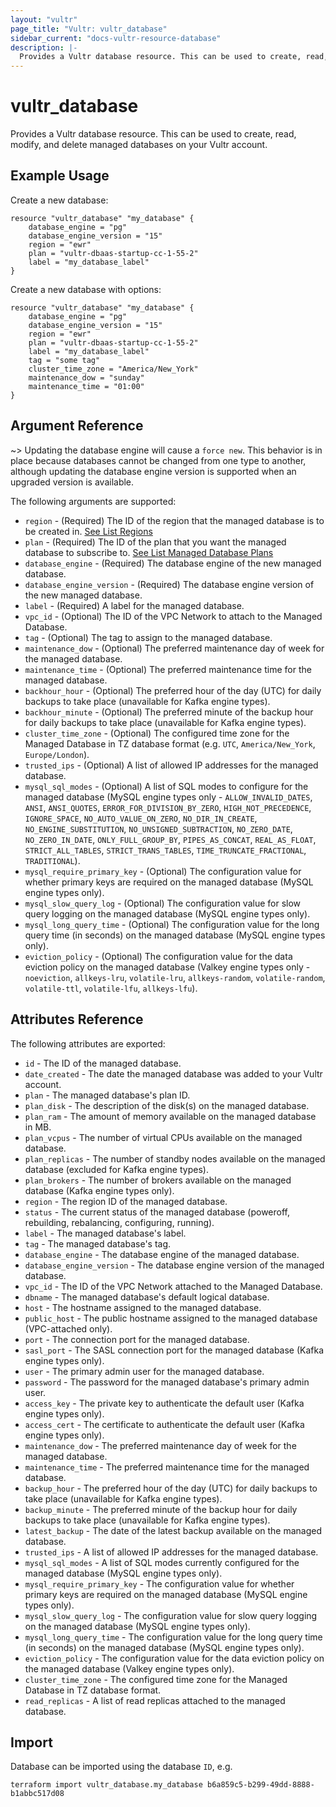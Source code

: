 ```yaml
---
layout: "vultr"
page_title: "Vultr: vultr_database"
sidebar_current: "docs-vultr-resource-database"
description: |-
  Provides a Vultr database resource. This can be used to create, read, modify, and delete managed databases on your Vultr account.
---
```


# vultr_database

Provides a Vultr database resource. This can be used to create, read, modify, and delete managed databases on your Vultr account.

## Example Usage

Create a new database:

```hcl
resource "vultr_database" "my_database" {
	database_engine = "pg"
	database_engine_version = "15"
    region = "ewr"
    plan = "vultr-dbaas-startup-cc-1-55-2"
    label = "my_database_label"
}
```

Create a new database with options:

```hcl
resource "vultr_database" "my_database" {
	database_engine = "pg"
	database_engine_version = "15"
    region = "ewr"
    plan = "vultr-dbaas-startup-cc-1-55-2"
    label = "my_database_label"
	tag = "some tag"
	cluster_time_zone = "America/New_York"
	maintenance_dow = "sunday"
	maintenance_time = "01:00"
}
```

## Argument Reference


~> Updating the database engine will cause a `force new`. This behavior is in place because databases cannot be changed from one type to another, although updating the database engine version is supported when an upgraded version is available.

The following arguments are supported:

* `region` - (Required) The ID of the region that the managed database is to be created in. [See List Regions](https://www.vultr.com/api/#operation/list-regions)
* `plan` - (Required) The ID of the plan that you want the managed database to subscribe to. [See List Managed Database Plans](https://www.vultr.com/api/#tag/managed-databases/operation/list-database-plans)
* `database_engine` - (Required) The database engine of the new managed database.
* `database_engine_version` - (Required) The database engine version of the new managed database.
* `label` - (Required) A label for the managed database.
* `vpc_id` - (Optional) The ID of the VPC Network to attach to the Managed Database.
* `tag` - (Optional) The tag to assign to the managed database.
* `maintenance_dow` - (Optional) The preferred maintenance day of week for the managed database.
* `maintenance_time` - (Optional) The preferred maintenance time for the managed database.
* `backhour_hour` - (Optional) The preferred hour of the day (UTC) for daily backups to take place (unavailable for Kafka engine types).
* `backhour_minute` - (Optional) The preferred minute of the backup hour for daily backups to take place (unavailable for Kafka engine types).
* `cluster_time_zone` - (Optional) The configured time zone for the Managed Database in TZ database format (e.g. `UTC`, `America/New_York`, `Europe/London`).
* `trusted_ips` - (Optional) A list of allowed IP addresses for the managed database.
* `mysql_sql_modes` - (Optional) A list of SQL modes to configure for the managed database (MySQL engine types only - `ALLOW_INVALID_DATES`, `ANSI`, `ANSI_QUOTES`, `ERROR_FOR_DIVISION_BY_ZERO`, `HIGH_NOT_PRECEDENCE`, `IGNORE_SPACE`, `NO_AUTO_VALUE_ON_ZERO`, `NO_DIR_IN_CREATE`, `NO_ENGINE_SUBSTITUTION`, `NO_UNSIGNED_SUBTRACTION`, `NO_ZERO_DATE`, `NO_ZERO_IN_DATE`, `ONLY_FULL_GROUP_BY`, `PIPES_AS_CONCAT`, `REAL_AS_FLOAT`, `STRICT_ALL_TABLES`, `STRICT_TRANS_TABLES`, `TIME_TRUNCATE_FRACTIONAL`, `TRADITIONAL`).
* `mysql_require_primary_key` - (Optional) The configuration value for whether primary keys are required on the managed database (MySQL engine types only).
* `mysql_slow_query_log` - (Optional) The configuration value for slow query logging on the managed database (MySQL engine types only).
* `mysql_long_query_time` - (Optional) The configuration value for the long query time (in seconds) on the managed database (MySQL engine types only).
* `eviction_policy` - (Optional) The configuration value for the data eviction policy on the managed database (Valkey engine types only - `noeviction`, `allkeys-lru`, `volatile-lru`, `allkeys-random`, `volatile-random`, `volatile-ttl`, `volatile-lfu`, `allkeys-lfu`).

## Attributes Reference

The following attributes are exported:

* `id` - The ID of the managed database.
* `date_created` - The date the managed database was added to your Vultr account.
* `plan` - The managed database's plan ID.
* `plan_disk` - The description of the disk(s) on the managed database.
* `plan_ram` - The amount of memory available on the managed database in MB.
* `plan_vcpus` - The number of virtual CPUs available on the managed database.
* `plan_replicas` - The number of standby nodes available on the managed database (excluded for Kafka engine types).
* `plan_brokers` - The number of brokers available on the managed database (Kafka engine types only).
* `region` - The region ID of the managed database.
* `status` - The current status of the managed database (poweroff, rebuilding, rebalancing, configuring, running).
* `label` - The managed database's label.
* `tag` - The managed database's tag.
* `database_engine` - The database engine of the managed database.
* `database_engine_version` - The database engine version of the managed database.
* `vpc_id` - The ID of the VPC Network attached to the Managed Database.
* `dbname` - The managed database's default logical database.
* `host` - The hostname assigned to the managed database.
* `public_host` - The public hostname assigned to the managed database (VPC-attached only).
* `port` - The connection port for the managed database.
* `sasl_port` - The SASL connection port for the managed database (Kafka engine types only).
* `user` - The primary admin user for the managed database.
* `password` - The password for the managed database's primary admin user.
* `access_key` - The private key to authenticate the default user (Kafka engine types only).
* `access_cert` - The certificate to authenticate the default user (Kafka engine types only).
* `maintenance_dow` - The preferred maintenance day of week for the managed database.
* `maintenance_time` - The preferred maintenance time for the managed database.
* `backup_hour` - The preferred hour of the day (UTC) for daily backups to take place (unavailable for Kafka engine types).
* `backup_minute` - The preferred minute of the backup hour for daily backups to take place (unavailable for Kafka engine types).
* `latest_backup` - The date of the latest backup available on the managed database.
* `trusted_ips` - A list of allowed IP addresses for the managed database.
* `mysql_sql_modes` - A list of SQL modes currently configured for the managed database (MySQL engine types only).
* `mysql_require_primary_key` - The configuration value for whether primary keys are required on the managed database (MySQL engine types only).
* `mysql_slow_query_log` - The configuration value for slow query logging on the managed database (MySQL engine types only).
* `mysql_long_query_time` - The configuration value for the long query time (in seconds) on the managed database (MySQL engine types only).
* `eviction_policy` - The configuration value for the data eviction policy on the managed database (Valkey engine types only).
* `cluster_time_zone` - The configured time zone for the Managed Database in TZ database format.
* `read_replicas` - A list of read replicas attached to the managed database.


## Import

Database can be imported using the database `ID`, e.g.

```
terraform import vultr_database.my_database b6a859c5-b299-49dd-8888-b1abbc517d08
```
